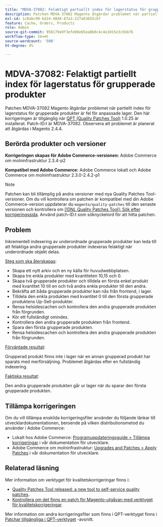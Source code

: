 ```yaml
---
title: "MDVA-37082: Felaktigt partiellt index för lagerstatus för grupperade produkter"
description: Patchen MDVA-37082 Magento åtgärdar problemet när partiellt index för lagerstatus för grupperade produkter är fel för anpassade lager. Den här korrigeringen är tillgänglig när [QPT-verktyget (Quality Patches Tool)](https://devdocs.magento.com/guides/v2.4/comp-mgr/patching.html#mqp) 1.0.25 är installerat. Patch-ID:t är MDVA-37082. Observera att problemet är planerat att åtgärdas i Magento 2.4.4.
exl-id: 1c0abc99-bd24-4848-87a3-227a63655cb7
feature: Cache, Orders, Products
role: Admin
source-git-commit: 958179e0f3efe08e65ea8b0c4c4e1015e3c5bb76
workflow-type: tm+mt
source-wordcount: '508'
ht-degree: 0%

---
```


# MDVA-37082: Felaktigt partiellt index för lagerstatus för grupperade produkter

Patchen MDVA-37082 Magento åtgärdar problemet när partiellt index för lagerstatus för grupperade produkter är fel för anpassade lager. Den här korrigeringen är tillgänglig när [QPT (Quality Patches Tool)](https://devdocs.magento.com/guides/v2.4/comp-mgr/patching.html#mqp) 1.0.25 är installerat. Patch-ID:t är MDVA-37082. Observera att problemet är planerat att åtgärdas i Magento 2.4.4.


## Berörda produkter och versioner

**Korrigeringen skapas för Adobe Commerce-versionen:**
Adobe Commerce om molninfrastruktur 2.3.4-p2

**Kompatibel med Adobe Commerce:**
Adobe Commerce lokalt och Adobe Commerce om molninfrastruktur 2.3.0-2.4.2-p1
>[!NOTE]
>
>Patchen kan bli tillämplig på andra versioner med nya Quality Patches Tool-versioner. Om du vill kontrollera om patchen är kompatibel med din Adobe Commerce-version uppdaterar du `magento/quality-patches` till den senaste versionen och kontrollera om [[!DNL Quality Patches Tool]: Sök efter korrigeringssida](https://devdocs.magento.com/quality-patches/tool.html#patch-grid). Använd patch-ID:t som söknyckelord för att hitta patchen.

## Problem

Inkrementell indexering av underordnade grupperade produkter kan leda till att felaktiga andra grupperade produkter indexeras felaktigt när underordnade objekt delas.

<u>Steg som ska återskapas</u>:

* Skapa ett nytt arkiv och en ny källa för huvudwebbplatsen.
* Skapa tre enkla produkter med kvantiteten 10,15 och 0.
* Skapa två grupperade produkter och tilldela en första enkel produkt med kvantitet 10 till en och två andra enkla produkter till den andra.
* Bekräfta att båda grupperade produkter kan nås från frontend, i lager.
* Tilldela den enkla produkten med kvantitet 0 till den första grupperade produktens Up-Sell-produkter.
* Rensa helsidescachen och kontrollera den andra grupperade produkten från förgrunden.
* Kör ett fullständigt omindex.
* Kontrollera den andra grupperade produkten från frontend.
* Spara den första grupperade produkten.
* Rensa helsidescachen och kontrollera den andra grupperade produkten från förgrunden.

<u>Förväntade resultat</u>:

Grupperad produkt finns inte i lager när en annan grupperad produkt har sparats med merförsäljning. Problemet åtgärdas efter en fullständig indexering.

<u>Faktiska resultat</u>:

Den andra grupperade produkten går ur lager när du sparar den första grupperade produkten.

## Tillämpa korrigeringen

Om du vill tillämpa enskilda korrigeringsfiler använder du följande länkar till utvecklardokumentationen, beroende på vilken distributionsmetod du använder i Adobe Commerce:

* Lokalt hos Adobe Commerce: [Programuppdateringsguide > Tillämpa korrigeringar](https://devdocs.magento.com/guides/v2.4/comp-mgr/patching/mqp.html) i vår dokumentation för utvecklare.
* Adobe Commerce om molninfrastruktur: [Upgrades and Patches > Apply Patches](https://devdocs.magento.com/cloud/project/project-patch.html) i vår dokumentation för utvecklare.

## Relaterad läsning

Mer information om verktyget för kvalitetskorrigeringar finns i:

* [Quality Patches Tool released: a new tool to self-service quality patches](/help/announcements/adobe-commerce-announcements/magento-quality-patches-released-new-tool-to-self-serve-quality-patches.md).
* [Kontrollera om det finns en patch för Magento-utgåvan med verktyget för kvalitetskorrigeringar](/help/support-tools/patches-available-in-qpt-tool/check-patch-for-magento-issue-with-magento-quality-patches.md).

Mer information om andra korrigeringsfiler som finns i QPT-verktyget finns i [Patchar tillgängliga i QPT-verktyget](https://support.magento.com/hc/en-us/sections/360010506631-Patches-available-in-QPT-tool-) -avsnitt.
